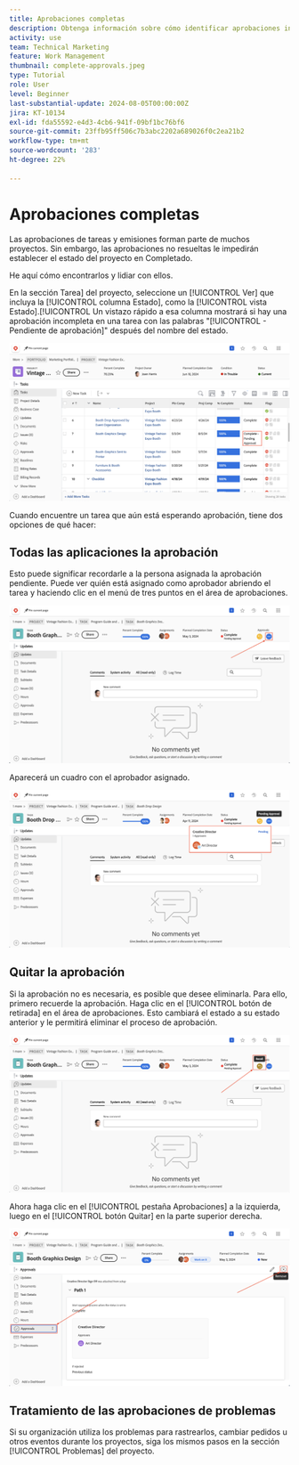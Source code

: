 ```yaml
---
title: Aprobaciones completas
description: Obtenga información sobre cómo identificar aprobaciones incompletas y resolverlas para que pueda cerrar el proyecto en [!DNL  Workfront].
activity: use
team: Technical Marketing
feature: Work Management
thumbnail: complete-approvals.jpeg
type: Tutorial
role: User
level: Beginner
last-substantial-update: 2024-08-05T00:00:00Z
jira: KT-10134
exl-id: fda55592-e4d3-4cb6-941f-09bf1bc76bf6
source-git-commit: 23ffb95ff506c7b3abc2202a689026f0c2ea21b2
workflow-type: tm+mt
source-wordcount: '283'
ht-degree: 22%

---
```


# Aprobaciones completas

Las aprobaciones de tareas y emisiones forman parte de muchos proyectos. Sin embargo, las aprobaciones no resueltas le impedirán establecer el estado del proyecto en Completado.

He aquí cómo encontrarlos y lidiar con ellos.

En la sección Tarea] del proyecto, seleccione un [!UICONTROL Ver] que incluya la [!UICONTROL columna Estado], como la [!UICONTROL vista Estado].[!UICONTROL  Un vistazo rápido a esa columna mostrará si hay una aprobación incompleta en una tarea con las palabras &quot;[!UICONTROL - Pendiente de aprobación]&quot; después del nombre del estado.

![Proyecto que muestra una aprobación incompleta](assets/pending-approval-1.png)

Cuando encuentre un tarea que aún está esperando aprobación, tiene dos opciones de qué hacer:


## Todas las aplicaciones la aprobación

Esto puede significar recordarle a la persona asignada la aprobación pendiente. Puede ver quién está asignado como aprobador abriendo el tarea y haciendo clic en el menú de tres puntos en el área de aprobaciones.

![Tarea que muestra el área de aprobación](assets/pending-approval-2.png)

Aparecerá un cuadro con el aprobador asignado.

![Tarea que muestra aprobador asignada](assets/pending-approval-3.png)


## Quitar la aprobación

Si la aprobación no es necesaria, es posible que desee eliminarla. Para ello, primero recuerde la aprobación. Haga clic en el [!UICONTROL botón de retirada] en el área de aprobaciones. Esto cambiará el estado a su estado anterior y le permitirá eliminar el proceso de aprobación.

![Tarea que muestra el botón de recuperación](assets/pending-approval-5.png)

Ahora haga clic en el [!UICONTROL pestaña Aprobaciones] a la izquierda, luego en el [!UICONTROL botón Quitar] en la parte superior derecha.

![Tarea que muestra el botón de aprobación de eliminación](assets/pending-approval-6.png)

## Tratamiento de las aprobaciones de problemas

Si su organización utiliza los problemas para rastrearlos, cambiar pedidos u otros eventos durante los proyectos, siga los mismos pasos en la sección [!UICONTROL Problemas] del proyecto.
